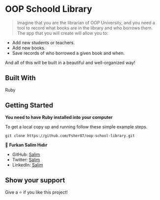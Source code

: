 # OOP Schoold Library

> Imagine that you are the librarian of OOP University, and you need a tool to record what books are in the library and who borrows them. The app that you will create will allow you to:

- Add new students or teachers.
- Add new books.
- Save records of who borrowed a given book and when.

And all of this will be built in a beautiful and well-organized way!
## Built With

Ruby

## Getting Started

**You need to have Ruby installed into your computer**


To get a local copy up and running follow these simple example steps.

```
git clone https://github.com/Fsher07/oop-school-library.git
```

👤 **Furkan Salim Hıdır**

- GitHub: [Salim](https://github.com/Fsher07)
- Twitter: [Salim](https://twitter.com/furkansalimhdr1)
- LinkedIn: [Salim](https://www.linkedin.com/in/fsalimhidir/)


## Show your support

Give a ⭐️ if you like this project!
